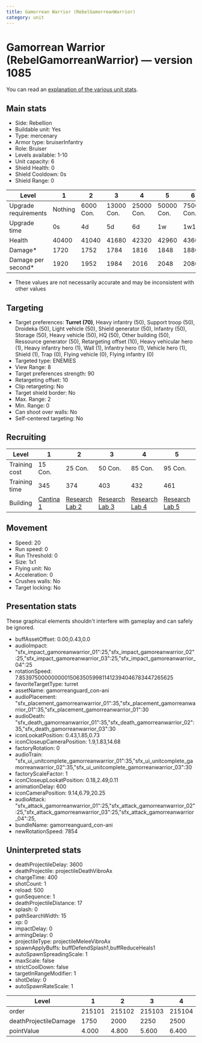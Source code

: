 ```yaml
---
title: Gamorrean Warrior (RebelGamorreanWarrior)
category: unit
---
```


# Gamorrean Warrior (RebelGamorreanWarrior) — version 1085

You can read an [explanation  of the various unit stats](unitexplained.md).

## Main stats

  * Side: Rebellion
  * Buildable unit: Yes
  * Type: mercenary
  * Armor type: bruiserInfantry
  * Role: Bruiser
  * Levels available: 1-10
  * Unit capacity: 6
  * Shield Health: 0
  * Shield Cooldown: 0s
  * Shield Range: 0

|Level               |1      |2        |3         |4         |5         |6         |7         |8          |9          |10         |
|--------------------|-------|---------|----------|----------|----------|----------|----------|-----------|-----------|-----------|
|Upgrade requirements|Nothing|6000 Con.|13000 Con.|25000 Con.|50000 Con.|75000 Con.|85000 Con.|135000 Con.|140000 Con.|190000 Con.|
|Upgrade time        |0s     |4d       |5d        |6d        |1w        |1w1d      |1w2d      |1w3d       |1w4d       |1w5d       |
|Health              |40400  |41040    |41680     |42320     |42960     |43600     |45520     |46800      |48080      |50000      |
|Damage*             |1720   |1752     |1784      |1816      |1848      |1880      |1976      |2040       |2104       |2200       |
|Damage per second*  |1920   |1952     |1984      |2016      |2048      |2080      |2176      |2240       |2304       |2400       |

* These values are not necessarily accurate and may be inconsistent with other values

## Targeting

  * Target preferences: **Turret (70)**, Heavy infantry (50), Support troop (50), Droideka (50), Light vehicle (50), Shield generator (50), Infantry (50), Storage (50), Heavy vehicle (50), HQ (50), Other building (50), Ressource generator (50), Retargeting offset (10), Heavy vehicular hero (1), Heavy infantry hero (1), Wall (1), Infantry hero (1), Vehicle hero (1), Shield (1), Trap (0), Flying vehicle (0), Flying infantry (0)
  * Targeted type: ENEMIES
  * View Range: 8
  * Target preferences strength: 90
  * Retargeting offset: 10
  * Clip retargeting: No
  * Target shield border: No
  * Max. Range: 2
  * Min. Range: 0
  * Can shoot over walls: No
  * Self-centered targeting: No

## Recruiting

|Level        |1                                       |2                                     |3                                     |4                                     |5                                     |6                                     |7                                     |8                                     |9                                     |10                                     |
|-------------|----------------------------------------|--------------------------------------|--------------------------------------|--------------------------------------|--------------------------------------|--------------------------------------|--------------------------------------|--------------------------------------|--------------------------------------|---------------------------------------|
|Training cost|15 Con.                                 |25 Con.                               |50 Con.                               |85 Con.                               |95 Con.                               |145 Con.                              |190 Con.                              |265 Con.                              |360 Con.                              |720 Con.                               |
|Training time|345                                     |374                                   |403                                   |432                                   |461                                   |490                                   |519                                   |548                                   |577                                   |600                                    |
|Building     |[Cantina 1](rebelContrabandCantina.html)|[Research Lab 2](rebelOffenseLab.html)|[Research Lab 3](rebelOffenseLab.html)|[Research Lab 4](rebelOffenseLab.html)|[Research Lab 5](rebelOffenseLab.html)|[Research Lab 6](rebelOffenseLab.html)|[Research Lab 7](rebelOffenseLab.html)|[Research Lab 8](rebelOffenseLab.html)|[Research Lab 9](rebelOffenseLab.html)|[Research Lab 10](rebelOffenseLab.html)|

## Movement

  * Speed: 20
  * Run speed: 0
  * Run Threshold: 0
  * Size: 1x1
  * Flying unit: No
  * Acceleration: 0
  * Crushes walls: No
  * Target locking: No

## Presentation stats

These graphical elements shouldn't interfere with gameplay and can safely be ignored.

  * buffAssetOffset: 0.00,0.43,0.0
  * audioImpact: "sfx_impact_gamoreanwarrior_01":25,"sfx_impact_gamoreanwarrior_02":25,"sfx_impact_gamoreanwarrior_03":25,"sfx_impact_gamoreanwarrior_04":25
  * rotationSpeed: 7.8539750000000001506350599811412394046783447265625
  * favoriteTargetType: turret
  * assetName: gamorreanguard_con-ani
  * audioPlacement: "sfx_placement_gamorreanwarrior_01":35,"sfx_placement_gamorreanwarrior_01":35,"sfx_placement_gamorreanwarrior_01":30
  * audioDeath: "sfx_death_gamorreanwarrior_01":35,"sfx_death_gamorreanwarrior_02":35,"sfx_death_gamorreanwarrior_03":30
  * iconLookatPosition: 0.43,1.85,0.73
  * iconCloseupCameraPosition: 1.9,1.83,14.68
  * factoryRotation: 0
  * audioTrain: "sfx_ui_unitcomplete_gamorreanwarrior_01":35,"sfx_ui_unitcomplete_gamorreanwarrior_02":35,"sfx_ui_unitcomplete_gamorreanwarrior_03":30
  * factoryScaleFactor: 1
  * iconCloseupLookatPosition: 0.18,2.49,0.11
  * animationDelay: 600
  * iconCameraPosition: 9.14,6.79,20.25
  * audioAttack: "sfx_attack_gamorreanwarrior_01":25,"sfx_attack_gamorreanwarrior_02":25,"sfx_attack_gamorreanwarrior_03":25,"sfx_attack_gamorreanwarrior_04":25,
  * bundleName: gamorreanguard_con-ani
  * newRotationSpeed: 7854

## Uninterpreted stats

  * deathProjectileDelay: 3600
  * deathProjectile: projectileDeathVibroAx
  * chargeTime: 400
  * shotCount: 1
  * reload: 500
  * gunSequence: 1
  * deathProjectileDistance: 17
  * splash: 0
  * pathSearchWidth: 15
  * xp: 0
  * impactDelay: 0
  * armingDelay: 0
  * projectileType: projectileMeleeVibroAx
  * spawnApplyBuffs: buffDefendSplash1,buffReduceHeals1
  * autoSpawnSpreadingScale: 1
  * maxScale: false
  * strictCoolDown: false
  * targetInRangeModifier: 1
  * shotDelay: 0
  * autoSpawnRateScale: 1

|Level                |1     |2     |3     |4     |5     |6     |7     |8     |9     |10    |
|---------------------|------|------|------|------|------|------|------|------|------|------|
|order                |215101|215102|215103|215104|215105|215106|215107|215108|215109|215110|
|deathProjectileDamage|1750  |2000  |2250  |2500  |2750  |3000  |3250  |3500  |3750  |4000  |
|pointValue           |4.000 |4.800 |5.600 |6.400 |7.200 |8.000 |8.800 |9.600 |10.400|12.000|

